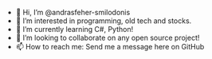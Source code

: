 - 👋 Hi, I’m @andrasfeher-smilodonis
- 👀 I’m interested in programming, old tech and stocks.
- 🌱 I’m currently learning C#, Python!
- 💞️ I’m looking to collaborate on any open source project!
- 📫 How to reach me: Send me a message here on GitHub

<!---
andrasfeher-smilodonis/andrasfeher-smilodonis is a ✨ special ✨ repository because its `README.md` (this file) appears on your GitHub profile.
You can click the Preview link to take a look at your changes.
--->
